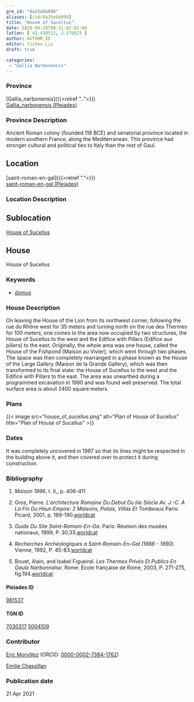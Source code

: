 ```yaml
---
gre_id: "8a35ebb898"
aliases: [/id/8a35ebb898]
title: "House of Sucellus"
date: 2020-09-29T00:31:02-02:00
latlon: [ 42.439512, 3.176623 ]
author: AUTHOR_ID
editor: Yichen Liu
draft: true

categories:
 - "Gallia Narbonensis"
---
```


### Province

[Gallia_narbonensis]({{<relref "..">}}) \
[Gallia_narbonensis (Pleiades)](https://pleiades.stoa.org/places/981537)

### Province Description

Ancient Roman colony (founded 118 BCE) and senatorial province located in modern southern France, along the Mediterranean. This province had stronger cultural and political ties to Italy than the rest of Gaul.

## Location


[saint-roman-en-gal]({{<relref ".">}}) \
[saint-roman-en-gal (Pleiades)]()

### Location Description

<!--### Location Description-->

<!-- LEAVE THIS BLANK FOR NOW -->

## Sublocation

[House of Sucellus](#)

<!--### Sublocation Description-->

<!-- DESCRIPTION -->

## House


House of Sucellus


### Keywords

- [domus](http://vocab.getty.edu/page/aat/300005506)




### House Description

On leaving the House of the Lion from its northwest corner, following the rue du Rhône west for 35 meters and turning north on the rue des Thermes for 100 meters, one comes to the area now occupied by two structures, the House of Sucellus to the west and the Edifice with Pillars (Edifice aux piliers) to the east. Originally, the whole area was one house, called the House of the Fishpond (Maison au Vivier), which went through two phases. The space was then completely rearranged in a phase known as the House of the Large Gallery (Maison de la Grande Gallery), which was then transformed to its final state: the House of Sucellus to the west and the Edifice with Pillars to the east. The area was unearthed during a programmed excavation in 1990 and was found well preserved. The total surface area is about 2400 square meters.


<!--### Maps-->

<!--
OLD WAY (DO NOT USE)
![alt_text](../../images/image_name.ext)
*CAPTION*

NEW WAY ↓↓↓↓
{{< image src="image_name.ext" alt="ALT_TEXT" title="CAPTION" >}}
-->

### Plans




{{< image src="house_of_sucellus.png" alt="Plan of House of Sucellus" title="Plan of House of Sucellus" >}}




### Dates

It was completely uncovered in 1987 so that its lines might be respected in the building above it, and then covered over to protect it during construction.

### Bibliography

1. *Maison 1996*, t. II,, p. 406-411

2. Gros, Pierre. *L'architecture Romaine Du Début Du Iiie Siècle Av. J.-C. À La Fin Du Haut-Empire: 2 Maisons, Palais, Villas Et Tombeaux* Paris: Picard, 2001, p. 189-190.[worldcat](http://www.worldcat.org/oclc/1169743067)

3. *Guide Du Site Saint-Romain-En-Ga*. Paris: Réunion des musées nationaux, 1999, P. 30,33.[worldcat](http://www.worldcat.org/oclc/43416334)

4. *Recherches Archéologiques a Saint-Romain-En-Gal (1988 - 1990)*. Vienne, 1992, P. 45-83.[worldcat](http://www.worldcat.org/oclc/1068996218)

6. Bouet, Alain, and Isabel Figueiral. *Les Thermes Privés Et Publics En Gaule Narbonnaise*. Rome: École française de Rome, 2003, P. 271-275, fig.194.[worldcat](http://www.worldcat.org/oclc/43416334)


#### Pleiades ID

[981537](https://pleiades.stoa.org/places/981537)

#### TGN ID

[7030317](http://vocab.getty.edu/page/tgn/7030317)
[5004109](http://vocab.getty.edu/page/tgn/5004109)

### Contributor

[Eric Morvillez](link) (ORCID: [0000-0002-7384-1762](https://orcid.org/0000-0002-7384-1762))

[Emilie Chassillan](link)
### Publication date


21 Apr 2021

<!--### Related articles-->

<!-- Links to other related articles. Leave blank for now -->